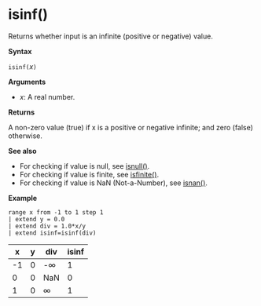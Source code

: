 # isinf()

Returns whether input is an infinite (positive or negative) value.  

**Syntax**

`isinf(`*x*`)`

**Arguments**

* *x*: A real number.

**Returns**

A non-zero value (true) if x is a positive or negative infinite; and zero (false) otherwise.

**See also**

* For checking if value is null, see [isnull()](query_language_isnullfunction.md).
* For checking if value is finite, see [isfinite()](query_language_isfinitefunction.md).
* For checking if value is NaN (Not-a-Number), see [isnan()](query_language_isnanfunction.md).

**Example**

<!-- csl -->
```
range x from -1 to 1 step 1
| extend y = 0.0
| extend div = 1.0*x/y
| extend isinf=isinf(div)
```

|x|y|div|isinf|
|---|---|---|---|
|-1|0|-∞|1|
|0|0|NaN|0|
|1|0|∞|1|


